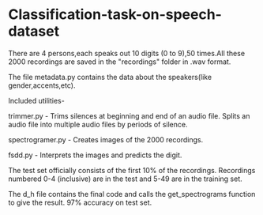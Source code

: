 # Classification-task-on-speech-dataset

There are 4 persons,each speaks out 10 digits (0 to 9),50 times.All these 2000 recordings are saved in the "recordings" folder in .wav format.

The file metadata.py contains the data about the speakers(like gender,accents,etc).

Included utilities-

trimmer.py -  Trims silences at beginning and end of an audio file. Splits an audio file into multiple audio files by periods of silence.

spectrogramer.py - Creates images of the 2000 recordings.

fsdd.py - Interprets the images and predicts the digit.

The test set officially consists of the first 10% of the recordings. Recordings numbered 0-4 (inclusive) are in the test and 5-49 are in the training set.

The d_h file contains the final code and calls the get_spectrograms function to give the result. 97% accuracy on test set.
